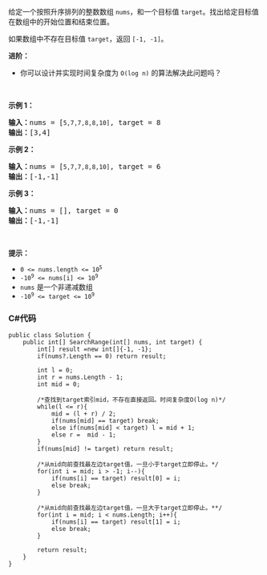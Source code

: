 <p>给定一个按照升序排列的整数数组 <code>nums</code>，和一个目标值 <code>target</code>。找出给定目标值在数组中的开始位置和结束位置。</p>

<p>如果数组中不存在目标值 <code>target</code>，返回 <code>[-1, -1]</code>。</p>

<p><strong>进阶：</strong></p>

<ul>
	<li>你可以设计并实现时间复杂度为 <code>O(log n)</code> 的算法解决此问题吗？</li>
</ul>

<p> </p>

<p><strong>示例 1：</strong></p>

<pre>
<strong>输入：</strong>nums = [<code>5,7,7,8,8,10]</code>, target = 8
<strong>输出：</strong>[3,4]</pre>

<p><strong>示例 2：</strong></p>

<pre>
<strong>输入：</strong>nums = [<code>5,7,7,8,8,10]</code>, target = 6
<strong>输出：</strong>[-1,-1]</pre>

<p><strong>示例 3：</strong></p>

<pre>
<strong>输入：</strong>nums = [], target = 0
<strong>输出：</strong>[-1,-1]</pre>

<p> </p>

<p><strong>提示：</strong></p>

<ul>
	<li><code>0 <= nums.length <= 10<sup>5</sup></code></li>
	<li><code>-10<sup>9</sup> <= nums[i] <= 10<sup>9</sup></code></li>
	<li><code>nums</code> 是一个非递减数组</li>
	<li><code>-10<sup>9</sup> <= target <= 10<sup>9</sup></code></li>
</ul>

### C#代码

```
public class Solution {
    public int[] SearchRange(int[] nums, int target) {
        int[] result =new int[]{-1, -1};
        if(nums?.Length == 0) return result;
        
        int l = 0;
        int r = nums.Length - 1;
        int mid = 0;
        
        /*查找到target索引mid，不存在直接返回。时间复杂度O(log n)*/
        while(l <= r){
            mid = (l + r) / 2;
            if(nums[mid] == target) break;
            else if(nums[mid] < target) l = mid + 1;
            else r =  mid - 1;
        }   
        if(nums[mid] != target) return result;
        
        /*从mid向前查找最左边target值，一旦小于target立即停止。*/
        for(int i = mid; i > -1; i--){
            if(nums[i] == target) result[0] = i;
            else break;
        }
        
        /*从mid向前查找最左边target值，一旦大于target立即停止。**/
        for(int i = mid; i < nums.Length; i++){
            if(nums[i] == target) result[1] = i;
            else break;
        }
        
        return result;
    }
}
```